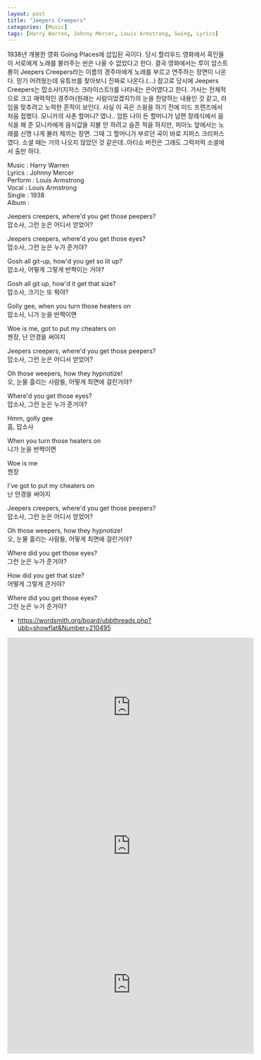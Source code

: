 ```yaml
---
layout: post
title: "Jeepers Creepers"
categories: [Music]
tags: [Harry Warren, Johnny Mercer, Louis Armstrong, Swing, Lyrics]
---
```


1938년 개봉한 영화 Going Places에 삽입된 곡이다. 당시 할리우드 영화에서 흑인들이 서로에게 노래를 불러주는 씬은 나올 수 없었다고 한다. 결국 영화에서는 루이 암스트롱이 Jeepers Creepers라는 이름의 경주마에게 노래를 부르고 연주하는 장면이 나온다. 믿기 어려웠는데 유튜브를 찾아보니 진짜로 나온다.(...) 참고로 당시에 Jeepers Creepers는 맙소사!(지저스 크라이스트!)를 나타내는 은어였다고 한다. 가사는 전체적으로 크고 매력적인 경주마(원래는 사람이었겠지?)의 눈을 찬양하는 내용인 것 같고, 라임을 맞추려고 노력한 흔적이 보인다. 사실 이 곡은 스윙을 하기 전에 미드 프렌즈에서 처음 접했다. 모니카의 사촌 할머니? 였나.. 암튼 나이 든 할머니가 남편 장례식에서 음식을 해 준 모니카에게 음식값을 지불 안 하려고 슬픈 척을 하지만, 피아노 앞에서는 노래를 신명 나게 불러 제끼는 장면. 그때 그 할머니가 부르던 곡이 바로 지퍼스 크리퍼스였다. 소셜 때는 거의 나오지 않았던 것 같은데..아티쇼 버전은 그래도 그럭저럭 소셜에서 출만 하다.

Music : Harry Warren  
Lyrics : Johnny Mercer  
Perform : Louis Armstrong  
Vocal : Louis Armstrong  
Single : 1938  
Album :  

Jeepers creepers, where'd you get those peepers?  
맙소사, 그런 눈은 어디서 얻었어?  

Jeepers creepers, where'd you get those eyes?  
맙소사, 그런 눈은 누가 준거야?  

Gosh all git-up, how'd you get so lit up?  
맙소사, 어떻게 그렇게 반짝이는 거야?  

Gosh all git up, how'd it get that size?  
맙소사, 크기는 또 뭐야?  

Golly gee, when you turn those heaters on  
맙소사, 니가 눈을 반짝이면  

Woe is me, got to put my cheaters on  
젠장, 난 안경을 써야지  

Jeepers creepers, where'd you get those peepers?  
맙소사, 그런 눈은 어디서 얻었어?  

Oh those weepers, how they hypnotize!  
오, 눈물 흘리는 사람들, 어떻게 최면에 걸린거야?  

Where'd you get those eyes?  
맙소사, 그런 눈은 누가 준거야?  

Hmm, golly gee  
흠, 맙소사  

When you turn those heaters on  
니가 눈을 반짝이면  

Woe is me  
젠장  

I've got to put my cheaters on  
난 안경을 써야지  

Jeepers creepers, where'd you get those peepers?  
맙소사, 그런 눈은 어디서 얻었어?  

Oh those weepers, how they hypnotize!  
오, 눈물 흘리는 사람들, 어떻게 최면에 걸린거야?  

Where did you get those eyes?  
그런 눈은 누가 준거야?  

How did you get that size?  
어떻게 그렇게 큰거야?  

Where did you get those eyes?  
그런 눈은 누가 준거야?  

* https://wordsmith.org/board/ubbthreads.php?ubb=showflat&Number=210495


<iframe width="560" height="315" src="https://www.youtube.com/embed/MSxshj-tdcE" title="YouTube video player" frameborder="0" allow="accelerometer; autoplay; clipboard-write; encrypted-media; gyroscope; picture-in-picture" allowfullscreen></iframe>

<iframe width="560" height="315" src="https://www.youtube.com/embed/TbdwYfM3ECM" title="YouTube video player" frameborder="0" allow="accelerometer; autoplay; clipboard-write; encrypted-media; gyroscope; picture-in-picture" allowfullscreen></iframe>

<iframe width="560" height="315" src="https://www.youtube.com/embed/25EgFXCmWCY" title="YouTube video player" frameborder="0" allow="accelerometer; autoplay; clipboard-write; encrypted-media; gyroscope; picture-in-picture" allowfullscreen></iframe>
